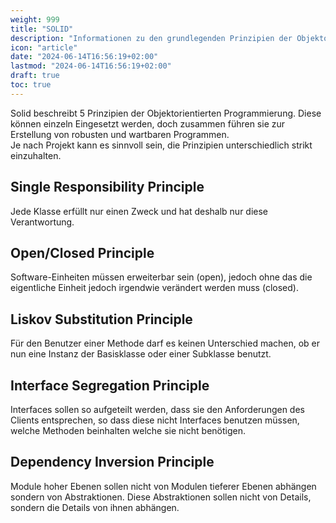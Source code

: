 ```yaml
---
weight: 999
title: "SOLID"
description: "Informationen zu den grundlegenden Prinzipien der Objektorientierten Programmierung, welche hinter dem Akronym SOLID stehen."
icon: "article"
date: "2024-06-14T16:56:19+02:00"
lastmod: "2024-06-14T16:56:19+02:00"
draft: true
toc: true
---
```


Solid beschreibt 5 Prinzipien der Objektorientierten Programmierung. Diese
können einzeln Eingesetzt werden, doch zusammen führen sie zur Erstellung von
robusten und wartbaren Programmen.  
Je nach Projekt kann es sinnvoll sein, die Prinzipien unterschiedlich strikt
einzuhalten.

## Single Responsibility Principle

Jede Klasse erfüllt nur einen Zweck und hat deshalb nur diese Verantwortung.

## Open/Closed Principle

Software-Einheiten müssen erweiterbar sein (open), jedoch ohne das die
eigentliche Einheit jedoch irgendwie verändert werden muss (closed).

## Liskov Substitution Principle

Für den Benutzer einer Methode darf es keinen Unterschied machen, ob er nun
eine Instanz der Basisklasse oder einer Subklasse benutzt.

## Interface Segregation Principle

Interfaces sollen so aufgeteilt werden, dass sie den Anforderungen des Clients
entsprechen, so dass diese nicht Interfaces benutzen müssen, welche Methoden
beinhalten welche sie nicht benötigen.

## Dependency Inversion Principle

Module hoher Ebenen sollen nicht von Modulen tieferer Ebenen abhängen sondern
von Abstraktionen. Diese Abstraktionen sollen nicht von Details, sondern die
Details von ihnen abhängen.
